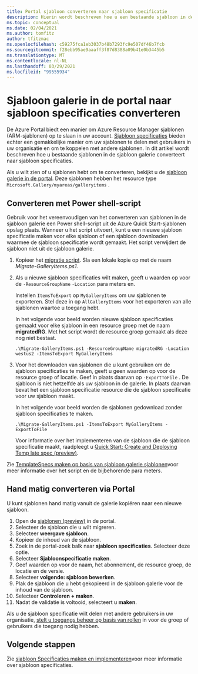 ```yaml
---
title: Portal sjabloon converteren naar sjabloon specificatie
description: Hierin wordt beschreven hoe u een bestaande sjabloon in de Azure Portal galerie converteert naar een sjabloon versie.
ms.topic: conceptual
ms.date: 02/04/2021
ms.author: tomfitz
author: tfitzmac
ms.openlocfilehash: c59275fca1eb3037b48b7293fc9e507df46b7fcb
ms.sourcegitcommit: f28ebb95ae9aaaff3f87d8388a09b41e0b3445b5
ms.translationtype: MT
ms.contentlocale: nl-NL
ms.lasthandoff: 03/29/2021
ms.locfileid: "99555934"
---
```

# <a name="convert-template-gallery-in-portal-to-template-specs"></a>Sjabloon galerie in de portal naar sjabloon specificaties converteren

De Azure Portal biedt een manier om Azure Resource Manager sjablonen (ARM-sjablonen) op te slaan in uw account. [Sjabloon specificaties](template-specs.md) bieden echter een gemakkelijke manier om uw sjablonen te delen met gebruikers in uw organisatie en om te koppelen met andere sjablonen. In dit artikel wordt beschreven hoe u bestaande sjablonen in de sjabloon galerie converteert naar sjabloon specificaties.

Als u wilt zien of u sjablonen hebt om te converteren, bekijkt u de [sjabloon galerie in de portal](https://portal.azure.com/#blade/HubsExtension/BrowseResourceBlade/resourceType/Microsoft.Gallery%2Fmyareas%2Fgalleryitems). Deze sjablonen hebben het resource type `Microsoft.Gallery/myareas/galleryitems` .

## <a name="convert-with-powershell-script"></a>Converteren met Power shell-script

Gebruik voor het vereenvoudigen van het converteren van sjablonen in de sjabloon galerie een Power shell-script uit de Azure Quick Start-sjablonen opslag plaats. Wanneer u het script uitvoert, kunt u een nieuwe sjabloon specificatie maken voor elke sjabloon of een sjabloon downloaden waarmee de sjabloon specificatie wordt gemaakt. Het script verwijdert de sjabloon niet uit de sjabloon galerie.

1. Kopieer het [migratie script](https://github.com/Azure/azure-quickstart-templates/blob/master/201-templatespec-migrate-create/Migrate-GalleryItems.ps1). Sla een lokale kopie op met de naam *Migrate-GalleryItems.ps1*.
1. Als u nieuwe sjabloon specificaties wilt maken, geeft u waarden op voor de `-ResourceGroupName` `-Location` para meters en. 

   Instellen `ItemsToExport` op `MyGalleryItems` om uw sjablonen te exporteren. Stel deze in op `AllGalleryItems` voor het exporteren van alle sjablonen waartoe u toegang hebt.

   In het volgende voor beeld worden nieuwe sjabloon specificaties gemaakt voor elke sjabloon in een resource groep met de naam **migratedRG**. Met het script wordt de resource groep gemaakt als deze nog niet bestaat.

   ```azurepowershell
   .\Migrate-GalleryItems.ps1 -ResourceGroupName migratedRG -Location westus2 -ItemsToExport MyGalleryItems
   ```

1. Voor het downloaden van sjablonen die u kunt gebruiken om de sjabloon specificaties te maken, geeft u geen waarden op voor de resource groep of locatie. Geef in plaats daarvan op `-ExportToFile` . De sjabloon is niet hetzelfde als uw sjabloon in de galerie. In plaats daarvan bevat het een sjabloon specificatie resource die de sjabloon specificatie voor uw sjabloon maakt.

   In het volgende voor beeld worden de sjablonen gedownload zonder sjabloon specificaties te maken.

   ```azurepowershell
   .\Migrate-GalleryItems.ps1 -ItemsToExport MyGalleryItems -ExportToFile
   ```

   Voor informatie over het implementeren van de sjabloon die de sjabloon specificatie maakt, raadpleegt u [Quick Start: Create and Deploying Temp late spec (preview)](quickstart-create-template-specs.md).

Zie [TemplateSpecs maken op basis van sjabloon galerie sjablonen](https://github.com/Azure/azure-quickstart-templates/tree/master/201-templatespec-migrate-create)voor meer informatie over het script en de bijbehorende para meters.

## <a name="manually-convert-through-portal"></a>Hand matig converteren via Portal

U kunt sjablonen hand matig vanuit de galerie kopiëren naar een nieuwe sjabloon.

1. Open de [sjablonen (preview)](https://portal.azure.com/#blade/HubsExtension/BrowseResourceBlade/resourceType/Microsoft.Gallery%2Fmyareas%2Fgalleryitems) in de portal.
1. Selecteer de sjabloon die u wilt migreren.
1. Selecteer **weergave sjabloon**.
1. Kopieer de inhoud van de sjabloon.
1. Zoek in de portal-zoek balk naar **sjabloon specificaties**. Selecteer deze optie.
1. Selecteer **Sjabloonspecificatie maken**.
1. Geef waarden op voor de naam, het abonnement, de resource groep, de locatie en de versie.
1. Selecteer **volgende: sjabloon bewerken**.
1. Plak de sjabloon die u hebt gekopieerd in de sjabloon galerie voor de inhoud van de sjabloon.
1. Selecteer **Controleren + maken**.
1. Nadat de validatie is voltooid, selecteert u **maken**.

Als u de sjabloon specificatie wilt delen met andere gebruikers in uw organisatie, [stelt u toegangs beheer op basis van rollen](../../role-based-access-control/tutorial-role-assignments-group-powershell.md) in voor de groep of gebruikers die toegang nodig hebben.

## <a name="next-steps"></a>Volgende stappen

Zie [sjabloon Specificaties maken en implementeren](template-specs.md)voor meer informatie over sjabloon specificaties.
